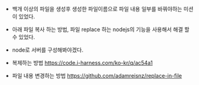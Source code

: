 * 백개 이상의 파일을 생성후 생성한 파일이름으로 파일 내용 일부를 바꿔야하는 미션이 있었다. 
* 아래 파일 복사 하는 방법, 파일 replace 하는 nodejs의 기능을 사용해서 해결 할 수 있었다. 
* node로 서버를 구성해봐야겠다.

* 복제하는 방법
https://code.i-harness.com/ko-kr/q/ac54a1
* 파일 내용 변경하는 방법
https://github.com/adamreisnz/replace-in-file
